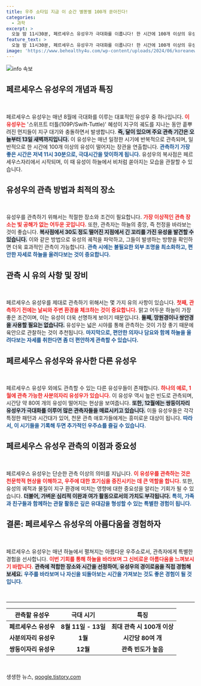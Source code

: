 ```yaml
---
title: 우주 쇼타임 지금 이 순간 별똥별 100개 쏟아진다!
categories:
  - 과학
excerpt: >
  오늘 밤 11시30분, 페르세우스 유성우가 극대화를 이룹니다! 한 시간에 100개 이상의 유성쇼를 놓치지 마세요. 최적의 관측 시간은 지금부터 13일 새벽까지! 천체의 마법을 경험해보세요!
feature_text: >
  오늘 밤 11시30분, 페르세우스 유성우가 극대화를 이룹니다! 한 시간에 100개 이상의 유성쇼를 놓치지 마세요. 최적의 관측 시간은 지금부터 13일 새벽까지! 천체의 마법을 경험해보세요!
image: 'https://www.behealthy4u.com/wp-content/uploads/2024/06/koreanews.jpg'
---
```


<p><img src="https://www.behealthy4u.com/wp-content/uploads/2024/06/koreanews.jpg" alt="info 속보" /></p>

<h2 data-ke-size="size26">페르세우스 유성우의 개념과 특징</h2>

<p data-ke-size="size16">&nbsp;</p>

<p>페르세우스 유성우는 매년 8월에 극대화를 이루는 대표적인 유성우 중 하나입니다. <b><span style="color: #ee2323;">이 유성우는</span></b> '스위프트 터틀(109P/Swift-Tuttle)' 혜성이 지구의 궤도를 지나는 동안 흩뿌려진 먼지들이 지구 대기와 충돌하면서 발생합니다. <b><span style="background-color: #21538527;">즉, 달이 있으며 주요 관측 기간은 오늘부터 13일 새벽까지입니다.</span></b> 이 유성우는 매년 일정한 시기에 반복적으로 관측되며, 일반적으로 한 시간에 100개 이상의 유성이 떨어지는 장관을 연출합니다. <b><span style="color: #1a5490;">관측하기 가장 좋은 시간은 저녁 11시 30분으로, 극대시간을 맞이하게 됩니다.</span></b> 유성우의 복사점은 페르세우스자리에서 시작되며, 이 때 유성이 하늘에서 비처럼 쏟아지는 모습을 관찰할 수 있습니다.</p>

<h2 data-ke-size="size26">유성우의 관측 방법과 최적의 장소</h2>

<p data-ke-size="size16">&nbsp;</p>

<p>유성우를 관측하기 위해서는 적절한 장소와 조건이 필요합니다. <b><span style="color: #ee2323;">가장 이상적인 관측 장소는 빛 공해가 없는 어두운 곳입니다.</span></b> 또한, 관측자는 하늘의 중앙, 즉 천정을 바라보는 것이 좋습니다. <b><span style="background-color: #21538527;">복사점에서 30도 정도 떨어진 지점에서 긴 꼬리를 가진 유성을 발견할 수 있습니다.</span></b> 이와 같은 방법으로 유성의 궤적을 파악하고, 그들이 발생하는 방향을 확인하면 더욱 효과적인 관측이 가능합니다. <b><span style="color: #1a5490;">관측 시에는 불필요한 외부 조명을 최소화하고, 편안한 자세로 하늘을 올려다보는 것이 중요합니다.</span></b></p>

<h2 data-ke-size="size26">관측 시 유의 사항 및 장비</h2>

<p data-ke-size="size16">&nbsp;</p>

<p>페르세우스 유성우를 제대로 관측하기 위해서는 몇 가지 유의 사항이 있습니다. <b><span style="color: #ee2323;">첫째, 관측하기 전에는 날씨와 주변 환경을 체크하는 것이 중요합니다.</span></b> 맑고 어두운 하늘이 가장 좋은 조건이며, 이는 유성이 더욱 선명하게 보이기 때문입니다. <b><span style="background-color: #21538527;">둘째, 망원경이나 쌍안경을 사용할 필요는 없습니다.</span></b> 유성우는 넓은 시야를 통해 관측하는 것이 가장 좋기 때문에 육안으로 관찰하는 것이 추천됩니다. <b><span style="color: #1a5490;">마지막으로, 편안한 의자나 담요와 함께 하늘을 올려다보는 자세를 취한다면 좀 더 편안하게 관측할 수 있습니다.</span></b></p>

<h2 data-ke-size="size26">페르세우스 유성우와 유사한 다른 유성우</h2>

<p data-ke-size="size16">&nbsp;</p>

<p>페르세우스 유성우 외에도 관측할 수 있는 다른 유성우들이 존재합니다. <b><span style="color: #ee2323;">하나의 예로, 1월에 관측 가능한 사분의자리 유성우가 있습니다.</span></b> 이 유성우 역시 높은 빈도로 관측되며, 시간당 약 80여 개의 유성이 떨어지는 현상을 보여줍니다. <b><span style="background-color: #21538527;">또한, 12월에는 쌍둥이자리 유성우가 극대화를 이루어 많은 관측자들을 매료시키고 있습니다.</span></b> 이들 유성우들은 각각 특정한 패턴과 시간대가 있어, 천문 관측 애호가들에게는 흥미로운 대상이 됩니다. <b><span style="color: #1a5490;">따라서, 이 시기들을 기록해 두면 추가적인 우주쇼를 즐길 수 있습니다.</span></b></p>

<h2 data-ke-size="size26">페르세우스 유성우 관측의 이점과 중요성</h2>

<p data-ke-size="size16">&nbsp;</p>

<p>페르세우스 유성우는 단순한 관측 이상의 의미를 지닙니다. <b><span style="color: #ee2323;">이 유성우를 관측하는 것은 천문학적 현상을 이해하고, 우주에 대한 호기심을 증진시키는 데 큰 역할을 합니다.</span></b> 또한, 유성의 궤적과 물질이 지구 환경에 미치는 영향에 대한 중요성을 알리는 기회가 될 수 있습니다. <b><span style="background-color: #21538527;">더불어, 가벼운 심리적 이완과 여가 활동으로서의 가치도 부각됩니다.</span></b> <b><span style="color: #1a5490;">특히, 가족과 친구들과 함께하는 관찰 활동은 깊은 유대감을 형성할 수 있는 특별한 경험이 됩니다.</span></b></p>

<h2 data-ke-size="size26">결론: 페르세우스 유성우의 아름다움을 경험하자</h2>

<p data-ke-size="size16">&nbsp;</p>

<p>페르세우스 유성우는 매년 하늘에서 펼쳐지는 아름다운 우주쇼로서, 관측자에게 특별한 경험을 선사합니다. <b><span style="color: #ee2323;">이번 기회를 통해 하늘을 바라보며 그 신비로운 아름다움을 느껴보시기 바랍니다.</span></b> <b><span style="background-color: #21538527;">관측에 적합한 장소와 시간을 선정하여, 유성우의 경이로움을 직접 경험해 보세요.</span></b> <b><span style="color: #1a5490;">우주를 바라보며 나 자신을 되돌아보는 시간을 가져보는 것도 좋은 경험이 될 것입니다.</span></b></p>

<p data-ke-size="size16">&nbsp;</p>

<hr>

<table style="width: 100%;">
  <thead>
    <tr>
      <th><b>관측할 유성우</b></th>
      <th><b>극대 시기</b></th>
      <th><b>특징</b></th>
    </tr>
  </thead>
  <tbody>
    <tr>
      <td style="text-align: center; height: 17px;"><b>페르세우스 유성우</b></td>
      <td style="text-align: center; height: 17px;"><b>8월 11일 - 13일</b></td>
      <td style="text-align: center; height: 17px;"><b>최대 관측 시 100개 이상</b></td>
    </tr>
    <tr>
      <td style="text-align: center; height: 17px;"><b>사분의자리 유성우</b></td>
      <td style="text-align: center; height: 17px;"><b>1월</b></td>
      <td style="text-align: center; height: 17px;"><b>시간당 80여 개</b></td>
    </tr>
    <tr>
      <td style="text-align: center; height: 17px;"><b>쌍둥이자리 유성우</b></td>
      <td style="text-align: center; height: 17px;"><b>12월</b></td>
      <td style="text-align: center; height: 17px;"><b>관측 빈도가 높음</b></td>
    </tr>
  </tbody>
</table>

<p data-ke-size="size16">&nbsp;</p>
생생한 뉴스, <a href="https://qoogle.tistory.com" rel="dofollow">qoogle.tistory.com</a>


